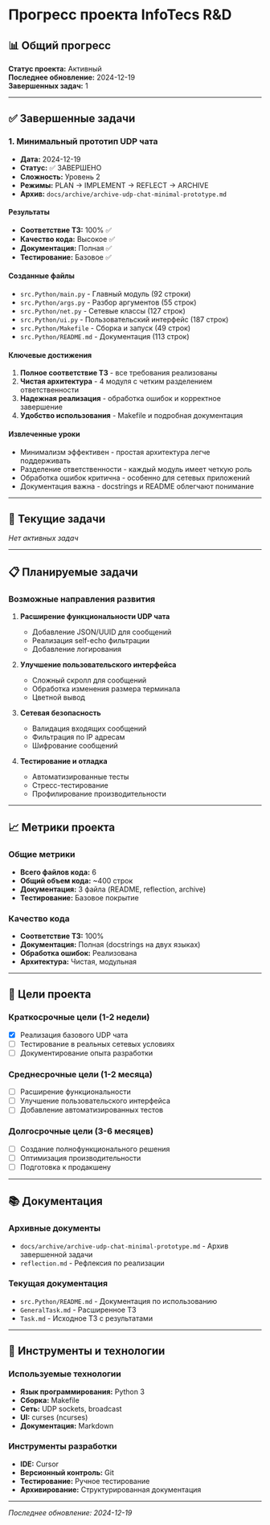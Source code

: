 # Прогресс проекта InfoTecs R&D

## 📊 Общий прогресс

**Статус проекта:** Активный  
**Последнее обновление:** 2024-12-19  
**Завершенных задач:** 1

---

## ✅ Завершенные задачи

### 1. Минимальный прототип UDP чата
- **Дата:** 2024-12-19
- **Статус:** ✅ ЗАВЕРШЕНО
- **Сложность:** Уровень 2
- **Режимы:** PLAN → IMPLEMENT → REFLECT → ARCHIVE
- **Архив:** `docs/archive/archive-udp-chat-minimal-prototype.md`

#### Результаты
- **Соответствие ТЗ:** 100% ✅
- **Качество кода:** Высокое ✅
- **Документация:** Полная ✅
- **Тестирование:** Базовое ✅

#### Созданные файлы
- `src.Python/main.py` - Главный модуль (92 строки)
- `src.Python/args.py` - Разбор аргументов (55 строк)
- `src.Python/net.py` - Сетевые классы (127 строк)
- `src.Python/ui.py` - Пользовательский интерфейс (187 строк)
- `src.Python/Makefile` - Сборка и запуск (49 строк)
- `src.Python/README.md` - Документация (113 строк)

#### Ключевые достижения
1. **Полное соответствие ТЗ** - все требования реализованы
2. **Чистая архитектура** - 4 модуля с четким разделением ответственности
3. **Надежная реализация** - обработка ошибок и корректное завершение
4. **Удобство использования** - Makefile и подробная документация

#### Извлеченные уроки
- Минимализм эффективен - простая архитектура легче поддерживать
- Разделение ответственности - каждый модуль имеет четкую роль
- Обработка ошибок критична - особенно для сетевых приложений
- Документация важна - docstrings и README облегчают понимание

---

## 🔄 Текущие задачи

*Нет активных задач*

---

## 📋 Планируемые задачи

### Возможные направления развития
1. **Расширение функциональности UDP чата**
   - Добавление JSON/UUID для сообщений
   - Реализация self-echo фильтрации
   - Добавление логирования

2. **Улучшение пользовательского интерфейса**
   - Сложный скролл для сообщений
   - Обработка изменения размера терминала
   - Цветной вывод

3. **Сетевая безопасность**
   - Валидация входящих сообщений
   - Фильтрация по IP адресам
   - Шифрование сообщений

4. **Тестирование и отладка**
   - Автоматизированные тесты
   - Стресс-тестирование
   - Профилирование производительности

---

## 📈 Метрики проекта

### Общие метрики
- **Всего файлов кода:** 6
- **Общий объем кода:** ~400 строк
- **Документация:** 3 файла (README, reflection, archive)
- **Тестирование:** Базовое покрытие

### Качество кода
- **Соответствие ТЗ:** 100%
- **Документация:** Полная (docstrings на двух языках)
- **Обработка ошибок:** Реализована
- **Архитектура:** Чистая, модульная

---

## 🎯 Цели проекта

### Краткосрочные цели (1-2 недели)
- [x] Реализация базового UDP чата
- [ ] Тестирование в реальных сетевых условиях
- [ ] Документирование опыта разработки

### Среднесрочные цели (1-2 месяца)
- [ ] Расширение функциональности
- [ ] Улучшение пользовательского интерфейса
- [ ] Добавление автоматизированных тестов

### Долгосрочные цели (3-6 месяцев)
- [ ] Создание полнофункционального решения
- [ ] Оптимизация производительности
- [ ] Подготовка к продакшену

---

## 📚 Документация

### Архивные документы
- `docs/archive/archive-udp-chat-minimal-prototype.md` - Архив завершенной задачи
- `reflection.md` - Рефлексия по реализации

### Текущая документация
- `src.Python/README.md` - Документация по использованию
- `GeneralTask.md` - Расширенное ТЗ
- `Task.md` - Исходное ТЗ с результатами

---

## 🔧 Инструменты и технологии

### Используемые технологии
- **Язык программирования:** Python 3
- **Сборка:** Makefile
- **Сеть:** UDP sockets, broadcast
- **UI:** curses (ncurses)
- **Документация:** Markdown

### Инструменты разработки
- **IDE:** Cursor
- **Версионный контроль:** Git
- **Тестирование:** Ручное тестирование
- **Архивирование:** Структурированная документация

---

*Последнее обновление: 2024-12-19*
